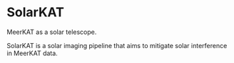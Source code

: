 # SolarKAT
MeerKAT as a solar telescope.  

SolarKAT is a solar imaging pipeline that aims to mitigate solar interference in MeerKAT data.
